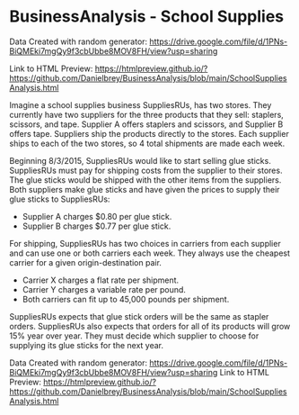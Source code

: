 # BusinessAnalysis - School Supplies

Data Created with random generator: https://drive.google.com/file/d/1PNs-BiQMEki7mgQy9f3cbUbbe8MOV8FH/view?usp=sharing 

Link to HTML Preview: https://htmlpreview.github.io/?https://github.com/Danielbrey/BusinessAnalysis/blob/main/SchoolSuppliesAnalysis.html

Imagine a school supplies business SuppliesRUs, has two stores. They currently have two suppliers for the three products that they sell: staplers, scissors, and tape. Supplier A offers staplers and scissors, and Supplier B offers tape. Suppliers ship the products directly to the stores. Each supplier ships to each of the two stores, so 4 total shipments are made each week.

Beginning 8/3/2015, SuppliesRUs would like to start selling glue sticks. SuppliesRUs must pay for shipping costs from the supplier to their stores. The glue sticks would be shipped with the other items from the suppliers. Both suppliers make glue sticks and have given the prices to supply their glue sticks to SuppliesRUs:
- Supplier A charges $0.80 per glue stick.
- Supplier B charges $0.77 per glue stick.

For shipping, SuppliesRUs has two choices in carriers from each supplier and can use one or both carriers each week. They always use the cheapest carrier for a given origin-destination pair. 
- Carrier X charges a flat rate per shipment.
- Carrier Y charges a variable rate per pound.
- Both carriers can fit up to 45,000 pounds per shipment.

SuppliesRUs expects that glue stick orders will be the same as stapler orders. SuppliesRUs also expects that orders for all of its products will grow 15% year over year. They must decide which supplier to choose for supplying its glue sticks for the next year.


Data Created with random generator: https://drive.google.com/file/d/1PNs-BiQMEki7mgQy9f3cbUbbe8MOV8FH/view?usp=sharing
Link to HTML Preview: https://htmlpreview.github.io/?https://github.com/Danielbrey/BusinessAnalysis/blob/main/SchoolSuppliesAnalysis.html
